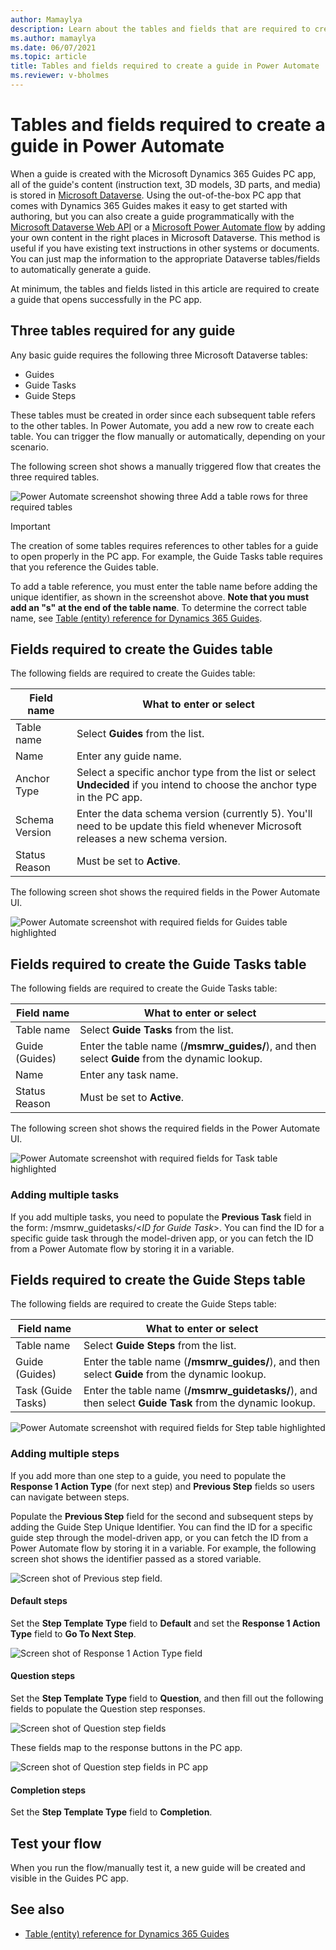 ```yaml
---
author: Mamaylya
description: Learn about the tables and fields that are required to create a guide (in Microsoft Dynamics 365 Guides) using Microsoft Power Automate.
ms.author: mamaylya
ms.date: 06/07/2021
ms.topic: article
title: Tables and fields required to create a guide in Power Automate
ms.reviewer: v-bholmes
---
```


# Tables and fields required to create a guide in Power Automate

When a guide is created with the Microsoft Dynamics 365 Guides PC app, all of the guide's content (instruction text, 3D models, 3D parts, and media) is stored in [Microsoft Dataverse](https://docs.microsoft.com/powerapps/maker/data-platform/data-platform-intro). Using the out-of-the-box PC app that comes with Dynamics 365 Guides makes it easy to get started with authoring, but you can also create a guide programmatically with the [Microsoft Dataverse Web API](https://docs.microsoft.com/powerapps/developer/data-platform/webapi/overview) or a [Microsoft Power Automate flow](https://docs.microsoft.com/power-automate/getting-started#create-your-first-flow) by adding your own content in the right places in Microsoft Dataverse. This method is useful if you have existing text instructions in other systems or documents. You can just map the information to the appropriate Dataverse tables/fields to automatically generate a guide.

At minimum, the tables and fields listed in this article are required to create a guide that opens successfully in the PC app.

## Three tables required for any guide

Any basic guide requires the following three Microsoft Dataverse tables:

- Guides
- Guide Tasks
- Guide Steps

These tables must be created in order since each subsequent table refers to the other tables. In Power Automate, you add a new row to create each table. You can trigger the flow manually or automatically, depending on your scenario. 

The following screen shot shows a manually triggered flow that creates the three required tables.

![Power Automate screenshot showing three Add a table rows for three required tables](media/power-automate-create-tables.PNG "Power Automate screenshot showing three Add a table rows for three required tables")

> [!IMPORTANT]
> The creation of some tables requires references to other tables for a guide to open properly in the PC app. For example, the 
Guide Tasks table requires that you reference the Guides table. 
>
> To add a table reference, you must enter the table name before adding the unique identifier, as shown in the screenshot above. **Note that you must add an "s" at the end of the table name**. To determine the correct table name, see [Table (entity) reference for Dynamics 365 Guides](developer-entity-reference.md). 

## Fields required to create the Guides table

The following fields are required to create the Guides table:

|Field name|What to enter or select|
|-------------------------------|-------------------------------------------------|
|Table name|Select **Guides** from the list.|
|Name|Enter any guide name.|
|Anchor Type|Select a specific anchor type from the list or select **Undecided** if you intend to choose the anchor type in the PC app.|
|Schema Version|Enter the data schema version (currently 5). You'll need to be update this field whenever Microsoft releases a new schema version.
|Status Reason|Must be set to **Active**.|

The following screen shot shows the required fields in the Power Automate UI.

![Power Automate screenshot with required fields for Guides table highlighted](media/power-automate-guide-creation-fields.PNG "Power Automate screenshot with required fields for Guides table highlighted")

## Fields required to create the Guide Tasks table

The following fields are required to create the Guide Tasks table:

|Field name|What to enter or select|
|-------------------------------|-------------------------------------------------|
|Table name|Select **Guide Tasks** from the list.|
|Guide (Guides)|Enter the table name (**/msmrw_guides/**), and then select **Guide** from the dynamic lookup.|
|Name|Enter any task name.|
|Status Reason|Must be set to **Active**.|

The following screen shot shows the required fields in the Power Automate UI.

![Power Automate screenshot with required fields for Task table highlighted](media/power-automate-task-creation-fields.PNG "Power Automate screenshot with required fields for Task table highlighted")

### Adding multiple tasks

If you add multiple tasks, you need to populate the **Previous Task** field in the form: /msmrw_guidetasks/<*ID for Guide Task*>. You can find the ID for a specific guide task through the model-driven app, or you can fetch the ID from a Power Automate flow by storing it in a variable. 

## Fields required to create the Guide Steps table

The following fields are required to create the Guide Steps table:

|Field name|What to enter or select|
|-------------------------------|-------------------------------------------------|
|Table name|Select **Guide Steps** from the list.|
|Guide (Guides)|Enter the table name (**/msmrw_guides/**), and then select **Guide** from the dynamic lookup.|
|Task (Guide Tasks)|Enter the table name (**/msmrw_guidetasks/**), and then select **Guide Task** from the dynamic lookup.|

![Power Automate screenshot with required fields for Step table highlighted](media/power-automate-step-creation-fields.PNG "Power Automate screenshot with required fields for Step table highlighted")

### Adding multiple steps

If you add more than one step to a guide, you need to populate the **Response 1 Action Type** (for next step) and **Previous Step** fields so users can navigate between steps. 

Populate the **Previous Step** field for the second and subsequent steps by adding the Guide Step Unique Identifier. You can find the ID for a specific guide step through the model-driven app, or you can fetch the ID from a Power Automate flow by storing it in a variable. For example, the following screen shot shows the identifier passed as a stored variable. 

![Screen shot of Previous step field](media/previous-step-field.PNG "Screen shot of Previous step field]").  

#### Default steps

Set the **Step Template Type** field to **Default** and set the **Response 1 Action Type** field to **Go To Next Step**.

![Screen shot of Response 1 Action Type field](media/response-1-action-type.PNG "Screen shot of Response 1 Action Type field]")

#### Question steps

Set the **Step Template Type** field to **Question**, and then fill out the following fields to populate the Question step responses.

![Screen shot of Question step fields](media/question-step-fields.PNG "Screen shot of Question step fields]")

These fields map to the response buttons in the PC app. 

![Screen shot of Question step fields in PC app](media/question-step-fields-pc-app.PNG "Screen shot of Question step fields in PC app]")

#### Completion steps

Set the **Step Template Type** field to **Completion**.

## Test your flow

When you run the flow/manually test it, a new guide will be created and visible in the Guides PC app. 

## See also

- [Table (entity) reference for Dynamics 365 Guides](developer-entity-reference.md)
